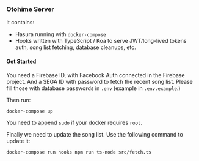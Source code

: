 ### Otohime Server

It contains:

- Hasura running with `docker-compose`
- Hooks written with TypeScript / Koa to serve JWT/long-lived tokens auth, song list fetching, database cleanups, etc.

#### Get Started

You need a Firebase ID, with Facebook Auth connected in the Firebase project.
And a SEGA ID with password to fetch the recent song list.
Please fill those with database passwords in `.env` (example in `.env.example`.)

Then run:

```
docker-compose up
```

You need to append `sudo` if your docker requires `root`.

Finally we need to update the song list. Use the following command to update it:

```
docker-compose run hooks npm run ts-node src/fetch.ts
```
